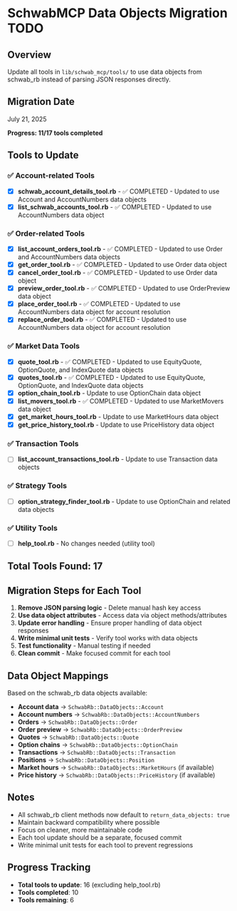 # SchwabMCP Data Objects Migration TODO

## Overview
Update all tools in `lib/schwab_mcp/tools/` to use data objects from schwab_rb instead of parsing JSON responses directly.

## Migration Date
July 21, 2025

**Progress: 11/17 tools completed**

## Tools to Update

### ✅ Account-related Tools
- [x] **schwab_account_details_tool.rb** - ✅ COMPLETED - Updated to use Account and AccountNumbers data objects
- [x] **list_schwab_accounts_tool.rb** - ✅ COMPLETED - Updated to use AccountNumbers data object

### ✅ Order-related Tools
- [x] **list_account_orders_tool.rb** - ✅ COMPLETED - Updated to use Order and AccountNumbers data objects
- [x] **get_order_tool.rb** - ✅ COMPLETED - Updated to use Order data object
- [x] **cancel_order_tool.rb** - ✅ COMPLETED - Updated to use Order data object
- [x] **preview_order_tool.rb** - ✅ COMPLETED - Updated to use OrderPreview data object
- [x] **place_order_tool.rb** - ✅ COMPLETED - Updated to use AccountNumbers data object for account resolution
- [x] **replace_order_tool.rb** - ✅ COMPLETED - Updated to use AccountNumbers data object for account resolution

### ✅ Market Data Tools
- [x] **quote_tool.rb** - ✅ COMPLETED - Updated to use EquityQuote, OptionQuote, and IndexQuote data objects
- [x] **quotes_tool.rb** - ✅ COMPLETED - Updated to use EquityQuote, OptionQuote, and IndexQuote data objects
- [x] **option_chain_tool.rb** - Update to use OptionChain data object
- [x] **list_movers_tool.rb** - ✅ COMPLETED - Updated to use MarketMovers data object
- [x] **get_market_hours_tool.rb** - Update to use MarketHours data object
- [x] **get_price_history_tool.rb** - Update to use PriceHistory data object

### ✅ Transaction Tools
- [ ] **list_account_transactions_tool.rb** - Update to use Transaction data objects

### ✅ Strategy Tools
- [ ] **option_strategy_finder_tool.rb** - Update to use OptionChain and related data objects

### ✅ Utility Tools
- [ ] **help_tool.rb** - No changes needed (utility tool)

## Total Tools Found: 17

## Migration Steps for Each Tool

1. **Remove JSON parsing logic** - Delete manual hash key access
2. **Use data object attributes** - Access data via object methods/attributes
3. **Update error handling** - Ensure proper handling of data object responses
4. **Write minimal unit tests** - Verify tool works with data objects
5. **Test functionality** - Manual testing if needed
6. **Clean commit** - Make focused commit for each tool

## Data Object Mappings

Based on the schwab_rb data objects available:

- **Account data** → `SchwabRb::DataObjects::Account`
- **Account numbers** → `SchwabRb::DataObjects::AccountNumbers`
- **Orders** → `SchwabRb::DataObjects::Order`
- **Order preview** → `SchwabRb::DataObjects::OrderPreview`
- **Quotes** → `SchwabRb::DataObjects::Quote`
- **Option chains** → `SchwabRb::DataObjects::OptionChain`
- **Transactions** → `SchwabRb::DataObjects::Transaction`
- **Positions** → `SchwabRb::DataObjects::Position`
- **Market hours** → `SchwabRb::DataObjects::MarketHours` (if available)
- **Price history** → `SchwabRb::DataObjects::PriceHistory` (if available)

## Notes

- All schwab_rb client methods now default to `return_data_objects: true`
- Maintain backward compatibility where possible
- Focus on cleaner, more maintainable code
- Each tool update should be a separate, focused commit
- Write minimal unit tests for each tool to prevent regressions

## Progress Tracking

- **Total tools to update**: 16 (excluding help_tool.rb)
- **Tools completed**: 10
- **Tools remaining**: 6
